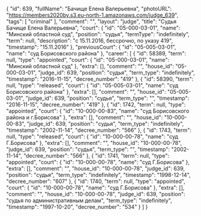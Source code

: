 {
    "id": 639,
    "fullName": "Бачище Елена Валерьевна",
    "photoURL": "https://members2020by.s3.eu-north-1.amazonaws.com/judge_639",
    "tags": [
        "criminal"
    ],
    "comment": "",
    "layout": "judge",
    "title": "Судья Бачище Елена Валерьевна",
    "court": {
        "id": "05-000-03-01",
        "name": "Минский областной суд",
        "position": "судья",
        "termType": "indefinitely",
        "term": null,
        "description": "c 15.11.2016, бессрочно, по указу 419",
        "timestamp": "15.11.2016"
    },
    "previousCourt": {
        "id": "05-005-03-01",
        "name": "суд Борисовского района"
    },
    "career": [
        {
            "id": 58389,
            "term": null,
            "type": "appointed",
            "court": {
                "id": "05-000-03-01",
                "name": "Минский областной суд"
            },
            "extra": [],
            "comment": "",
            "house_id": "05-000-03-01",
            "judge_id": 639,
            "position": "судья",
            "term_type": "indefinitely",
            "timestamp": "2016-11-15",
            "decree_number": "419"
        },
        {
            "id": 58390,
            "term": null,
            "type": "released",
            "court": {
                "id": "05-005-03-01",
                "name": "суд Борисовского района"
            },
            "extra": [],
            "comment": "",
            "house_id": "05-005-03-01",
            "judge_id": 639,
            "position": "судья",
            "term_type": "",
            "timestamp": "2016-11-15",
            "decree_number": "419"
        },
        {
            "id": 1742,
            "term": null,
            "type": "appointed",
            "court": {
                "id": "10-000-00-83",
                "name": "суд Борисовского района и г.Борисова"
            },
            "extra": [],
            "comment": "",
            "house_id": "10-000-00-83",
            "judge_id": 639,
            "position": "судья",
            "term_type": "indefinitely",
            "timestamp": "2002-11-14",
            "decree_number": "566"
        },
        {
            "id": 1743,
            "term": null,
            "type": "released",
            "court": {
                "id": "10-000-00-78",
                "name": "суд Г.Борисова"
            },
            "extra": [],
            "comment": "",
            "house_id": "10-000-00-78",
            "judge_id": 639,
            "position": "судья",
            "term_type": "",
            "timestamp": "2002-11-14",
            "decree_number": "566"
        },
        {
            "id": 1741,
            "term": null,
            "type": "appointed",
            "court": {
                "id": "10-000-00-78",
                "name": "суд Г.Борисова"
            },
            "extra": [],
            "comment": "",
            "house_id": "10-000-00-78",
            "judge_id": 639,
            "position": "судья",
            "term_type": "indefinitely",
            "timestamp": "1998-12-14",
            "decree_number": "607"
        },
        {
            "id": 1740,
            "term": null,
            "type": "appointed",
            "court": {
                "id": "10-000-00-78",
                "name": "суд Г.Борисова"
            },
            "extra": [],
            "comment": "",
            "house_id": "10-000-00-78",
            "judge_id": 639,
            "position": "судья по административным делам",
            "term_type": "indefinitely",
            "timestamp": "1997-10-20",
            "decree_number": "534"
        }
    ]
}